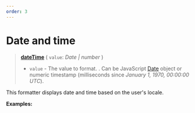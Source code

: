 ```yaml
---
order: 3
---
```


<script setup>
  import DemoValueFormatter from '../../DemoValueFormatter.vue';
  import { demos } from '../preconfigured-formatters';
</script>

# Date and time <Package name="format"/>

> **[dateTime](../../../api/_localizer/format/date/index.md)** ( `value`: _Date | number_ )
>
> - `value` - The value to format. . Can be JavaScript [Date](https://developer.mozilla.org/en-US/docs/Web/JavaScript/Reference/Global_Objects/Date) object or numeric timestamp (milliseconds since _January 1, 1970, 00:00:00 UTC_).

This formatter displays date and time based on the user's locale.

**Examples:**

<DemoValueFormatter :demo="demos.dateTime"/>
